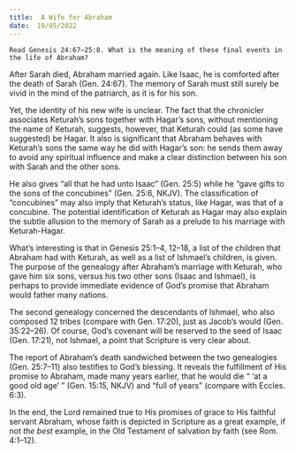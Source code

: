 ```yaml
---
title:  A Wife for Abraham
date:  19/05/2022
---
```


`Read Genesis 24:67–25:8. What is the meaning of these final events in the life of Abraham?`

After Sarah died, Abraham married again. Like Isaac, he is comforted after the death of Sarah (Gen. 24:67). The memory of Sarah must still surely be vivid in the mind of the patriarch, as it is for his son.

Yet, the identity of his new wife is unclear. The fact that the chronicler associates Keturah’s sons together with Hagar’s sons, without mentioning the name of Keturah, suggests, however, that Keturah could (as some have suggested) be Hagar. It also is significant that Abraham behaves with Keturah’s sons the same way he did with Hagar’s son: he sends them away to avoid any spiritual influence and make a clear distinction between his son with Sarah and the other sons.

He also gives “all that he had unto Isaac” (Gen. 25:5) while he “gave gifts to the sons of the concubines” (Gen. 25:6, NKJV). The classification of “concubines” may also imply that Keturah’s status, like Hagar, was that of a concubine. The potential identification of Keturah as Hagar may also explain the subtle allusion to the memory of Sarah as a prelude to his marriage with Keturah-Hagar.

What’s interesting is that in Genesis 25:1–4, 12–18, a list of the children that Abraham had with Keturah, as well as a list of Ishmael’s children, is given. The purpose of the genealogy after Abraham’s marriage with Keturah, who gave him six sons, versus his two other sons (Isaac and Ishmael), is perhaps to provide immediate evidence of God’s promise that Abraham would father many nations.

The second genealogy concerned the descendants of Ishmael, who also composed 12 tribes (compare with Gen. 17:20), just as Jacob’s would (Gen. 35:22–26). Of course, God’s covenant will be reserved to the seed of Isaac (Gen. 17:21), not Ishmael, a point that Scripture is very clear about.

The report of Abraham’s death sandwiched between the two genealogies (Gen. 25:7–11) also testifies to God’s blessing. It reveals the fulfillment of His promise to Abraham, made many years earlier, that he would die “ ‘at a good old age’ ” (Gen. 15:15, NKJV) and “full of years” (compare with Eccles. 6:3).

In the end, the Lord remained true to His promises of grace to His faithful servant Abraham, whose faith is depicted in Scripture as a great example, if not _the best_ example, in the Old Testament of salvation by faith (see Rom. 4:1–12).